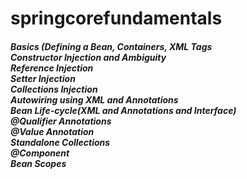 # springcorefundamentals

<h5>Basics (Defining a Bean, Containers, XML Tags<br>
Constructor Injection and Ambiguity<br>
Reference Injection<br>
Setter Injection<br>
Collections Injection<br>
Autowiring using XML and Annotations<br>
Bean Life-cycle(XML and Annotations and Interface)<br>
@Qualifier Annotations<br>
@Value Annotation<br>
Standalone Collections<br>
@Component<br>
Bean Scopes</h5>
   
